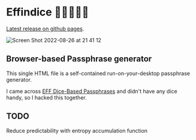 # Effindice 🎲🎲🎲🎲🎲

[Latest release on github pages](https://replete.github.io/effindice/).

![Screen Shot 2022-08-26 at 21 41 12](https://user-images.githubusercontent.com/812139/186987746-581c6af4-cc26-4491-b186-4eafa0048e5c.png)

## Browser-based Passphrase generator 

This single HTML file is a self-contained run-on-your-desktop passphrase generator. 

I came across [EFF Dice-Based Passphrases](https://www.eff.org/dice) and didn't have any dice handy, so I hacked this together.

## TODO

Reduce predictability with entropy accumulation function
